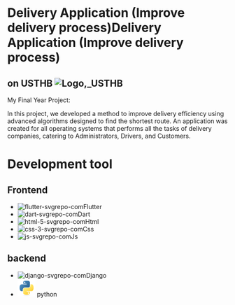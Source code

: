 # Delivery Application (Improve delivery process)Delivery Application (Improve delivery process)
## on USTHB <img src="https://github.com/adelazzi/adelazzi/assets/93773381/4704f2a7-8b89-4342-8442-b3b18fe7b040" alt="Logo,_USTHB" width="40" height="40"/>


My Final Year Project:

In this project, we developed a method to improve delivery efficiency using advanced algorithms designed to find the shortest route. An application was created for all operating systems that performs all the tasks of delivery companies, catering to Administrators, Drivers, and Customers.



# Development tool 
## Frontend 

<ul>
  <li><img src="https://github.com/adelazzi/adelazzi/assets/93773381/1a6c5fbe-f284-4856-883f-92d667543c29" alt="flutter-svgrepo-com" width="40" height="40"/>Flutter</li>
  <li><img src="https://github.com/adelazzi/adelazzi/assets/93773381/a282d003-f570-4d14-883d-f742626965a0" alt="dart-svgrepo-com" width="40" height="40"/>Dart</li>
  <li><img src="https://github.com/adelazzi/adelazzi/assets/93773381/79227ff2-757a-4610-b605-446b785e9cb6" alt="html-5-svgrepo-com" width="40" height="40"/>Html</li>
  <li><img src="https://github.com/adelazzi/adelazzi/assets/93773381/1275612e-4b36-4f50-afb2-578bfbc723a5" alt="css-3-svgrepo-com" width="40" height="40"/>Css</li>
    <li><img src="https://github.com/adelazzi/adelazzi/assets/93773381/d7a8a64e-2f76-47e4-b24b-34fd38ddbe51" alt="js-svgrepo-com" width="40" height="40"/>Js</li>
</ul>

## backend

<ul>
  <li><img src="https://github.com/adelazzi/Pfe/assets/93773381/8c5c749d-9482-44bd-a877-0692f2c56b0c" alt="django-svgrepo-com" width="40" height="40"/>Django</li>
<li><img src="https://raw.githubusercontent.com/devicons/devicon/master/icons/python/python-original.svg" alt="python" width="40" height="40"/>  python </li>
</ul>





